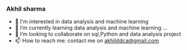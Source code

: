 ### Akhil sharma


- 🔭 I'm interested in data analysis and machine learning
- 🌱 I’m currently learning data analysis and machine learning ...
- 👯 I’m looking to collaborate on sql,Python and data analysis project
- 📫 How to reach me: contact me on akhilddca@gmail.com
